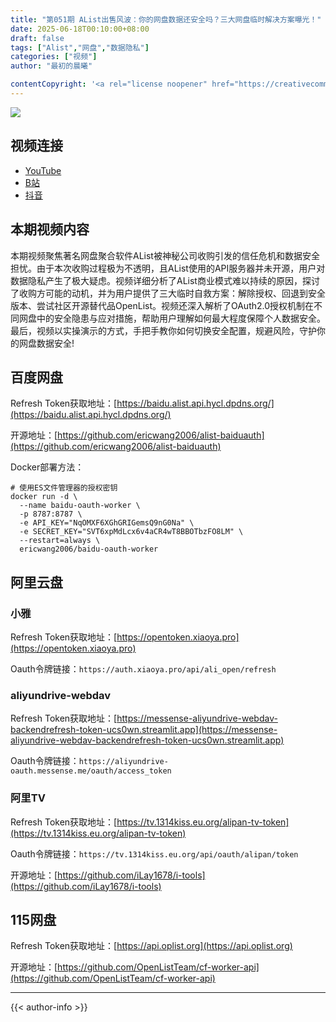 ```yaml
---
title: "第051期 AList出售风波：你的网盘数据还安全吗？三大网盘临时解决方案曝光！"
date: 2025-06-18T00:10:00+08:00
draft: false
tags: ["Alist","网盘","数据隐私"]
categories: ["视频"]
author: "最初的晨曦"

contentCopyright: '<a rel="license noopener" href="https://creativecommons.org/licenses/by-nc-sa/4.0/deed.zh" target="_blank">本文章采用 CC BY-NC-SA 4.0 许可协议</a>'
---
```


![](../../images/051/0.jpg)
	
## 视频连接
- [YouTube](https://youtu.be/l0aJb96Mcj8)
- [B站](https://www.bilibili.com/video/BV1vnjNzwEVB/)
- [抖音](https://www.douyin.com/video/7508095289543216435)

## 本期视频内容

本期视频聚焦著名网盘聚合软件AList被神秘公司收购引发的信任危机和数据安全担忧。由于本次收购过程极为不透明，且AList使用的API服务器并未开源，用户对数据隐私产生了极大疑虑。视频详细分析了AList商业模式难以持续的原因，探讨了收购方可能的动机，并为用户提供了三大临时自救方案：解除授权、回退到安全版本、尝试社区开源替代品OpenList。视频还深入解析了OAuth2.0授权机制在不同网盘中的安全隐患与应对措施，帮助用户理解如何最大程度保障个人数据安全。最后，视频以实操演示的方式，手把手教你如何切换安全配置，规避风险，守护你的网盘数据安全!

## 百度网盘

Refresh Token获取地址：[https://baidu.alist.api.hycl.dpdns.org/](https://baidu.alist.api.hycl.dpdns.org/)

开源地址：[https://github.com/ericwang2006/alist-baiduauth](https://github.com/ericwang2006/alist-baiduauth)

Docker部署方法：

```shell
# 使用ES文件管理器的授权密钥
docker run -d \
  --name baidu-oauth-worker \
  -p 8787:8787 \
  -e API_KEY="NqOMXF6XGhGRIGemsQ9nG0Na" \
  -e SECRET_KEY="SVT6xpMdLcx6v4aCR4wT8BBOTbzFO8LM" \
  --restart=always \
  ericwang2006/baidu-oauth-worker
```

## 阿里云盘

### 小雅

Refresh Token获取地址：[https://opentoken.xiaoya.pro](https://opentoken.xiaoya.pro)

Oauth令牌链接：`https://auth.xiaoya.pro/api/ali_open/refresh`

### aliyundrive-webdav

Refresh Token获取地址：[https://messense-aliyundrive-webdav-backendrefresh-token-ucs0wn.streamlit.app](https://messense-aliyundrive-webdav-backendrefresh-token-ucs0wn.streamlit.app)

Oauth令牌链接：`https://aliyundrive-oauth.messense.me/oauth/access_token`

### 阿里TV

Refresh Token获取地址：[https://tv.1314kiss.eu.org/alipan-tv-token](https://tv.1314kiss.eu.org/alipan-tv-token)

Oauth令牌链接：`https://tv.1314kiss.eu.org/api/oauth/alipan/token`

开源地址：[https://github.com/iLay1678/i-tools](https://github.com/iLay1678/i-tools)



## 115网盘

Refresh Token获取地址：[https://api.oplist.org](https://api.oplist.org)

开源地址：[https://github.com/OpenListTeam/cf-worker-api](https://github.com/OpenListTeam/cf-worker-api)

---

{{< author-info >}}

